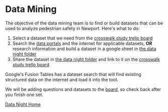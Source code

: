 # Data Mining

The objective of the data mining team is to find or build datasets that can be used to analyze pedestrian safety in Newport.  Here's what to do:

1. Select a dataset that we need from the [crosswalk study trello board](https://trello.com/b/UwbBLEEO)
2. Search the [data portals](https://github.com/newportdataproject/data/wiki/Data-Portals) and the internet for applicable datasets, **OR** research information and build a dataset in a google sheet in [the data night folder](https://drive.google.com/open?id=1ELhwBU5AhHMmB9bBAPUP3F1nYyy8SSfT-NNy__C75xE)
3. Share the dataset in  [the data night folder](https://drive.google.com/open?id=1ELhwBU5AhHMmB9bBAPUP3F1nYyy8SSfT-NNy__C75xE) and link to it on the [crosswalk study trello board](https://trello.com/b/UwbBLEEO)



Google's Fusion Tables has a dataset search that will find existing structured data on the internet and load it into the tool.



We will be adding questions and datasets to the [board](https://trello.com/b/UwbBLEEO), so check back after you finish one set.





[Data Night Home](http://www.newportdataproject.org/data-night)